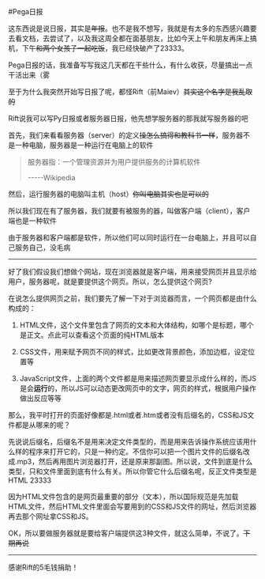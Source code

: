 #Pega日报

这东西说是说日报，其实是<del>年报</del>。也不是我不想写，我就是有太多的东西感兴趣要去看文档，去尝试了，以及我这周全都在面基朋友，比如今天上午和朋友再床上搞机，下午<del>和两个女孩子一起吃饭</del>，我已经快破产了23333。

Pega日报的话，我准备写写我这几天都在干些什么，有什么收获，尽量搞出一点干活出来（雾

至于为什么我突然开始写日报了呢，都怪Rift（前Maiev）<del>其实这个名字是我乱取的</del>

Rift说我可以写Py日报或者服务器日报，他先想学服务器的那我就写服务器的吧

首先，我们来看看服务器（server）的定义<del>操怎么搞得和教科书一样</del>，服务器不是一种电脑，服务器是一种运行在电脑上的软件

>服务器指：一个管理资源并为用户提供服务的计算机软件
>
>-----Wikipedia

然后，运行服务器的电脑叫主机（host）<del>你叫电脑其实也是可以的</del>

所以我们现在有了服务器，我们就要有被服务的器，叫做客户端（client），客户端也是一种软件

由于服务器和客户端都是软件，所以他们可以同时运行在一台电脑上，并且可以自己服务自己，没毛病

---

好了我们假设我们想做个网站，现在浏览器就是客户端，用来接受网页并且显示给用户，服务器呢，就是要提供这个网页。所以，怎么提供这个网页?

在说怎么提供网页之前，我们要先了解一下对于浏览器而言，一个网页都是由什么构成的：

1. HTML文件，这个文件里包含了网页的文本和大体结构，如哪个是标题，哪个是正文。点此可以查看这个页面的纯HTML版本

2. CSS文件，用来赋予网页不同的样式，比如更改背景颜色，添加边框，设定位置等

3. JavaScript文件，上面的两个文件都是用来描述网页要显示成什么样的，而JS是会**运行**的，所以JS可以动态更改网页中的文字，网页的样式，根据用户操作做出反应等等

那么，我平时打开的页面好像都是.html或者.htm或者没有后缀名的，CSS和JS文件都是从哪来的呢？

先说说后缀名，后缀名不是用来决定文件类型的，而是用来告诉操作系统应该用什么样的程序来打开它的，只是一种约定。不信你可以把一个图片文件的后缀名改成.mp3，然后再用图片浏览器打开，还是原来那副图。所以说，文件到底是什么类型，只和文件里面到底有什么有关。所以你管它什么后缀名呢，反正文件类型是HTML 23333

因为HTML文件包含的是网页最重要的部分（文本），所以国际规范是先加载HTML文件，然后HTML文件里面会写要用到的CSS和JS文件的网址，然后浏览器再去那个网址拿CSS和JS。

OK，所以要做服务器就是要给客户端提供这3种文件，就这么简单，不说了。<del>下期再说</del>

---

感谢Rift的5毛钱捐助！


